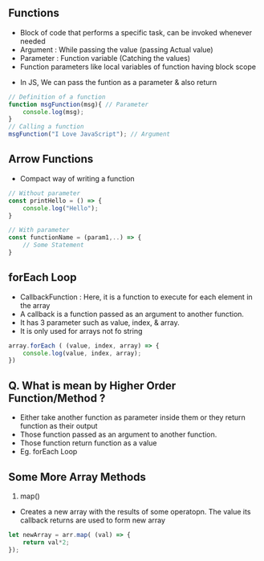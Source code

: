 ## Functions
- Block of code that performs a specific task, can be invoked whenever needed
- Argument : While passing the value (passing Actual value)
- Parameter : Function variable (Catching the values)
- Function parameters like local variables of function having block scope
* In JS, We can pass the funtion as a parameter & also return 
```js
// Definition of a function
function msgFunction(msg){ // Parameter
    console.log(msg);
}
// Calling a function
msgFunction("I Love JavaScript"); // Argument
```
## Arrow Functions
- Compact way of writing a function
```js
// Without parameter
const printHello = () => {
    console.log("Hello");
}

// With parameter
const functionName = (param1,..) => {
    // Some Statement
}
```
## forEach Loop
- CallbackFunction : Here, it is a function to execute for each element in the array
- A callback is a function passed as an argument to another function.
- It has 3 parameter such as value, index, & array.
- It is only used for arrays not fo string
```js
array.forEach ( (value, index, array) => {
    console.log(value, index, array);
})
```
## Q. What is mean by Higher Order Function/Method ?
- Either take another function as parameter inside them or they return function as their output 
- Those function passed as an argument to another function.
- Those function return function as a value
- Eg. forEach Loop

## Some More Array Methods
1. map()
- Creates a new array with the results of some operatopn. The value its callback returns are used to form new array
```js
let newArray = arr.map( (val) => {
    return val*2;
});
```